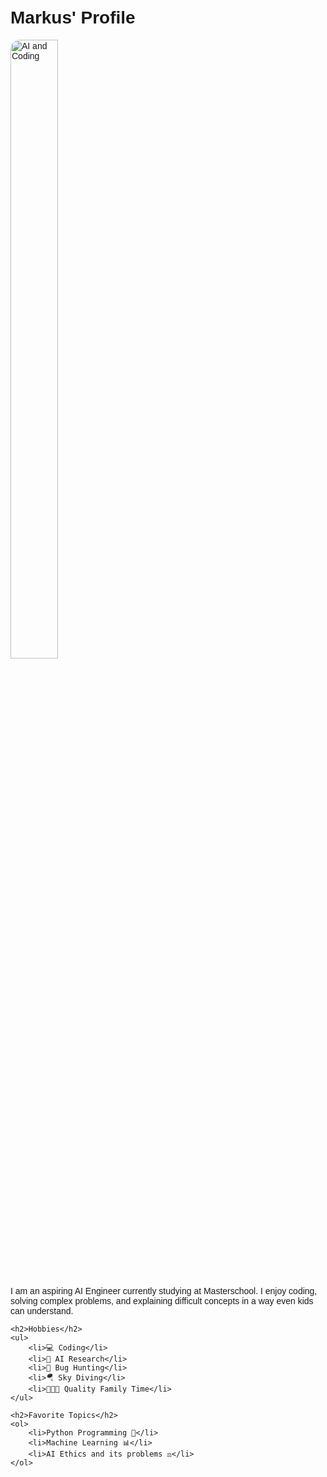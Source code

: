 <!DOCTYPE html>
<html lang="en">
<head>
    <meta charset="UTF-8">
    <meta name="viewport" content="width=device-width, initial-scale=1.0">
    <title>Markus' Profile</title>
    <style>
        body {
            font-family: Arial, sans-serif;
            text-align: left;
            margin: 0;
            padding: 20px;
        }
        img {
            border-radius: 15px;
            max-width: 30%;
            height: 50%;
            display: block;
        }
        ul, ol {
            display: block;
            text-align: left;
            padding-left: 20px;
        }
    </style>
</head>
<body>
    <h1>Markus' Profile</h1>
    <img src="https://i.imgur.com/clQkGcU.jpg" alt="AI and Coding">
    <p>I am an aspiring AI Engineer currently studying at Masterschool. I enjoy coding, solving complex problems, and explaining difficult concepts in a way even kids can understand.</p>

    <h2>Hobbies</h2>
    <ul>
        <li>💻 Coding</li>
        <li>🤖 AI Research</li>
        <li>🐞 Bug Hunting</li>
        <li>🪂 Sky Diving</li>
        <li>🧑‍🧒‍🧒 Quality Family Time</li>
    </ul>

    <h2>Favorite Topics</h2>
    <ol>
        <li>Python Programming 🐍</li>
        <li>Machine Learning 📊</li>
        <li>AI Ethics and its problems ⚖️</li>
    </ol>
</body>
</html>
